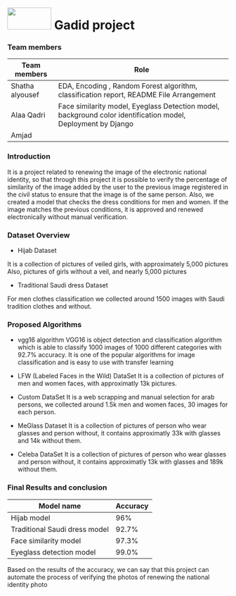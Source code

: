 
#  <img src="https://user-images.githubusercontent.com/64935590/222929027-1c4d7267-7475-49b8-aace-079e33a2ded0.png" data-canonical-src="https://gyazo.com/eb5c5741b6a9a16c692170a41a49c858.png" style="margin: 0px 0px -12px 0px;  display: inline;" width="100" height="50" /> <span style="display: inline; ">Gadid project</span>

### Team members

| Team members   | Role |
| ----------- | ----------- |
| Shatha alyousef | EDA, Encoding , Random Forest algorithm, classification report, README File Arrangement |
| Alaa Qadri  | Face similarity model, Eyeglass Detection model, background color identification model, Deployment by Django |
|Amjad| | Idea, men model, Data collection, Data annotation, EDA, VGG16, loss function 

### Introduction

It is a project related to renewing the image of the electronic national identity, so that through this project it is possible to verify the percentage of similarity of the image added by the user to the previous image registered in the civil status to ensure that the image is of the same person. Also, we created a model that checks the dress conditions for men and women. If the image matches the previous conditions, it is approved and renewed electronically without manual verification.

### Dataset Overview

- Hijab Dataset 

It is a collection of pictures of veiled girls, with approximately 5,000 pictures Also, pictures of girls without a veil, and nearly 5,000 pictures

- Traditional Saudi dress Dataset 

For men clothes classification we collected around 1500 images with Saudi tradition clothes and without.

### Proposed Algorithms

- vgg16 algorithm
VGG16 is object detection and classification algorithm which is able to classify 1000 images of 1000 different categories with 92.7% accuracy. It is one of the popular algorithms for image classification and is easy to use with transfer learning

- LFW (Labeled Faces in the Wild) DataSet 
It is a collection of pictures of men and women faces, with approximatly 13k pictures. 

- Custom DataSet
It is a web scrapping and manual selection for arab persons, we collected around 1.5k men and women faces, 30 images for each person.

- MeGlass Dataset
It is a collection of pictures of person who wear glasses and person without, it contains approximatly 33k with glasses and 14k without them.

- Celeba DataSet
It is a collection of pictures of person who wear glasses and person without, it contains approximatly 13k with glasses and 189k without them.


### Final Results and conclusion

 Model name   | Accuracy |
| ----------- | ----------- |
| Hijab model | 96% |
| Traditional Saudi dress model | 92.7% |
| Face similarity model | 97.3% |
| Eyeglass detection model | 99.0% |

Based on the results of the accuracy, we can say that this project can automate the process of verifying the photos of renewing the national identity photo

